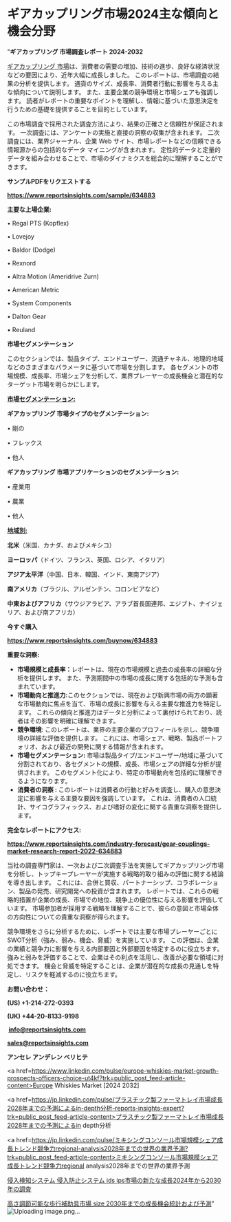 # ギアカップリング市場2024主な傾向と機会分野

"<strong>ギアカップリング 市場調査レポート 2024-2032</strong>

<a href=https://www.reportsinsights.com/sample/634883>ギアカップリング 市場</a>は、消費者の需要の増加、技術の進歩、良好な経済状況などの要因により、近年大幅に成長しました。 このレポートは、市場調査の結果の分析を提供します。 通貨のサイズ、成長率、消費者行動に影響を与える主な傾向について説明します。 また、主要企業の競争環境と市場シェアも強調します。 読者がレポートの重要なポイントを理解し、情報に基づいた意思決定を行うための基礎を提供することを目的としています。

この市場調査で採用された調査方法により、結果の正確さと信頼性が保証されます。 一次調査には、アンケートの実施と直接の洞察の収集が含まれます。 二次調査には、業界ジャーナル、企業 Web サイト、市場レポートなどの信頼できる情報源からの包括的なデータ マイニングが含まれます。 定性的データと定量的データを組み合わせることで、市場のダイナミクスを総合的に理解することができます。

<strong><b>サンプルPDFをリクエストする</b></strong>

<a href=https://www.reportsinsights.com/sample/634883><strong><u>https://www.reportsinsights.com/sample/634883</u></strong></a>

<strong>主要な上場企業:</strong>

• Regal PTS (Kopflex) 

• Lovejoy 

• Baldor (Dodge) 

• Rexnord 

• Altra Motion (Ameridrive Zurn) 

• American Metric 

• System Components 

• Dalton Gear 

• Reuland

<strong>市場セグメンテーション</strong>

このセクションでは、製品タイプ、エンドユーザー、流通チャネル、地理的地域などのさまざまなパラメータに基づいて市場を分割します。 各セグメントの市場規模、成長率、市場シェアを分析して、業界プレーヤーの成長機会と潜在的なターゲット市場を明らかにします。

<strong><u>市場セグメンテーション</u></strong><strong><u>:</u></strong>

<strong>ギアカップリング 市場タイプのセグメンテーション:</strong>

• 剛の

• フレックス

• 他人

<strong>ギアカップリング 市場アプリケーションのセグメンテーション:</strong>

• 産業用

• 農業

• 他人

<strong><u>地域別</u></strong><strong><u>:</u></strong>

<strong>北米</strong>（米国、カナダ、およびメキシコ）

<strong>ヨーロッパ</strong>（ドイツ、フランス、英国、ロシア、イタリア）

<strong>アジア太平洋</strong>（中国、日本、韓国、インド、東南アジア）

<strong>南アメリカ</strong>（ブラジル、アルゼンチン、コロンビアなど）

<strong>中東およびアフリカ</strong>（サウジアラビア、アラブ首長国連邦、エジプト、ナイジェリア、および南アフリカ）

<strong>今すぐ購入</strong>

<a href=https://www.reportsinsights.com/buynow/634883><strong><u>https://www.reportsinsights.com/buynow/634883</u></strong></a>

<strong>重要な洞察:</strong>
<ul>
  <li><strong>市場規模と成長率：</strong>レポートは、現在の市場規模と過去の成長率の詳細な分析を提供します。 また、予測期間中の市場の成長に関する包括的な予測も含まれています。</li>
  <li><strong>市場動向と推進力:</strong>このセクションでは、現在および新興市場の両方の顕著な市場動向に焦点を当て、市場の成長に影響を与える主要な推進力を特定します。 これらの傾向と推進力はデータと分析によって裏付けられており、読者はその影響を明確に理解できます。</li>
  <li><strong>競争環境</strong>: このレポートは、業界の主要企業のプロフィールを示し、競争環境の詳細な評価を提供します。 これには、市場シェア、戦略、製品ポートフォリオ、および最近の開発に関する情報が含まれます。</li>
  <li><strong>市場セグメンテーション: </strong>市場は製品タイプ/エンドユーザー/地域に基づいて分割されており、各セグメントの規模、成長、市場シェアの詳細な分析が提供されます。 このセグメント化により、特定の市場動向を包括的に理解できるようになります。</li>
  <li><strong>消費者の洞察 : </strong>このレポートは消費者の行動と好みを調査し、購入の意思決定に影響を与える主要な要因を強調しています。 これは、消費者の人口統計、サイコグラフィックス、および嗜好の変化に関する貴重な洞察を提供します。</li>
</ul>
<strong>完全なレポートにアクセス:</strong>

<a href=https://www.reportsinsights.com/industry-forecast/gear-couplings-market-research-report-2022-634883><strong><u><b>https://www.reportsinsights.com/industry-forecast/gear-couplings-market-research-report-2022-634883</b></u></strong></a>

当社の調査専門家は、一次および二次調査手法を実施してギアカップリング市場を分析し、トップキープレーヤーが実施する戦略的取り組みの評価に関する結論を導き出します。 これには、合併と買収、パートナーシップ、コラボレーション、製品の発売、研究開発への投資が含まれます。 レポートでは、これらの戦略的措置が企業の成長、市場での地位、競争上の優位性に与える影響を評価しています。 市場参加者が採用する戦略を理解することで、彼らの意図と市場全体の方向性についての貴重な洞察が得られます。

競争環境をさらに分析するために、レポートでは主要な市場プレーヤーごとにSWOT分析（強み、弱み、機会、脅威）を実施しています。 この評価は、企業の業績と競争力に影響を与える内部要因と外部要因を特定するのに役立ちます。 強みと弱みを評価することで、企業はその利点を活用し、改善が必要な領域に対処できます。 機会と脅威を特定することは、企業が潜在的な成長の見通しを特定し、リスクを軽減するのに役立ちます。

<strong>お問い合わせ：</strong>

<strong>(US) +1-214-272-0393</strong>

<strong>(UK) +44-20-8133-9198</strong>

<strong> </strong><a href=info@reportsinsights.com><strong><u>info@reportsinsights.com</u></strong></a>

<a href=sales@reportsinsights.com><strong><u>sales@reportsinsights.com</u></strong></a>

<strong>アンセレ アンデレン ベリヒテ</strong>

<a href=https://www.linkedin.com/pulse/europe-whiskies-market-growth-prospects-officers-choice-ut4kf?trk=public_post_feed-article-content>Europe Whiskies Market [2024 2032]</a>

<a href=https://jp.linkedin.com/pulse/プラスチック製ファーマトレイ市場成長2028年までの予測によるin-depth分析-reports-insights-expert?trk=public_post_feed-article-content>プラスチック製ファーマトレイ市場成長2028年までの予測によるin depth分析</a>

<a href=https://jp.linkedin.com/pulse/ミキシングコンソール市場規模シェア成長トレンド競争力regional-analysis2028年までの世界の業界予測?trk=public_post_feed-article-content>ミキシングコンソール市場規模シェア成長トレンド競争力regional analysis2028年までの世界の業界予測</a>

<a href=https://www.linkedin.com/pulse/侵入検知システム-侵入防止システム-ids-ips市場の新たな成長2024年から2030年の調査/>侵入検知システム 侵入防止システム ids ips市場の新たな成長2024年から2030年の調査</a>

<a href=https://www.linkedin.com/pulse/高さ調節可能な歩行補助具市場-size-2030年までの成長機会統計および予測-tribunal-analytics-360-keuce/>高さ調節可能な歩行補助具市場 size 2030年までの成長機会統計および予測</a>"
![Uploading image.png…]()
